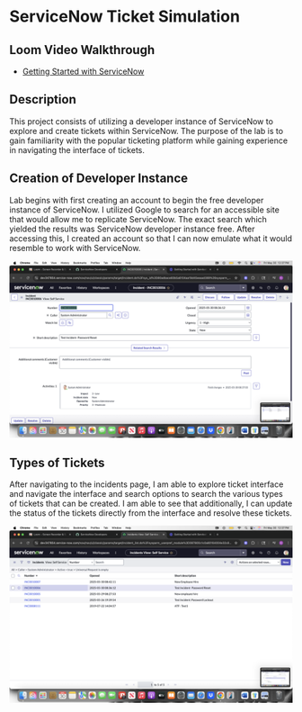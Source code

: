 <h1>ServiceNow Ticket Simulation</h1>
<h2>Loom Video Walkthrough </h2>

- [Getting Started with ServiceNow](https://www.loom.com/share/8b8f9c34f97f4460a0c5115fd05d6732?sid=f2b656c8-d543-411c-be81-925c7e3d8b9c)
<h2>Description</h2>
This project consists of utilizing a developer instance of ServiceNow to explore and create tickets within ServiceNow. The purpose of the lab is to gain familiarity with the popular ticketing platform while gaining experience in navigating the interface of tickets. 
<br />


<h2>Creation of Developer Instance </h2>
Lab begins with first creating an account to begin the free developer instance of ServiceNow. I utilized Google to search for an accessible site that would allow me to replicate ServiceNow. The exact search which yielded the results was ServiceNow developer instance free. After accessing this, I created an account so that I can now emulate what it would resemble to work with ServiceNow. 

![image alt](https://github.com/RichardJ7/ServiceNow-Lab/blob/9692ef965c54ee0ff6e1c2d71bc4b67a3e59c881/ServiceNow1.png)

<h2>Types of Tickets </h2>
After navigating to the incidents page, I am able to explore ticket interface and navigate the interface and search options to search the various types of tickets that can be created. I am able to see that additionally, I can update the status of the tickets directly from the interface and resolve these tickets. 

![image alt](https://github.com/RichardJ7/ServiceNow-Lab/blob/ff36d7ce82a04a859640de3b13f94b36c09f163a/ServiceNow2.png)
<!--
 ```diff
- text in red
+ text in green
! text in orange
# text in gray
@@ text in purple (and bold)@@
```

